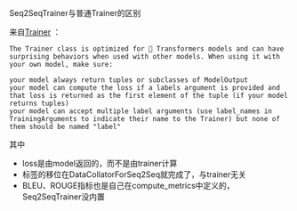 

Seq2SeqTrainer与普通Trainer的区别

来自[Trainer](https://huggingface.co/docs/transformers/main/en/main_classes/trainer#trainer) ：
```
The Trainer class is optimized for 🤗 Transformers models and can have surprising behaviors when used with other models. When using it with your own model, make sure:

your model always return tuples or subclasses of ModelOutput
your model can compute the loss if a labels argument is provided and that loss is returned as the first element of the tuple (if your model returns tuples)
your model can accept multiple label arguments (use label_names in TrainingArguments to indicate their name to the Trainer) but none of them should be named "label"
```

其中
- loss是由model返回的，而不是由trainer计算
- 标签的移位在DataCollatorForSeq2Seq就完成了，与trainer无关
- BLEU、ROUGE指标也是自己在compute_metrics中定义的，Seq2SeqTrainer没内置


